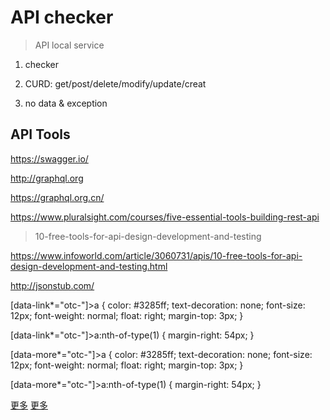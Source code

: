 # API checker


> API local service



1. checker

2. CURD: get/post/delete/modify/update/creat

3. no data & exception 





## API Tools

https://swagger.io/


http://graphql.org

https://graphql.org.cn/


https://www.pluralsight.com/courses/five-essential-tools-building-rest-api


> 10-free-tools-for-api-design-development-and-testing

https://www.infoworld.com/article/3060731/apis/10-free-tools-for-api-design-development-and-testing.html


http://jsonstub.com/






[data-link*="otc-"]>a {
    color: #3285ff;
    text-decoration: none;
    font-size: 12px;
    font-weight: normal;
    float: right;
    margin-top: 3px;
}

[data-link*="otc-"]>a:nth-of-type(1) {
    margin-right: 54px;
}

[data-more*="otc-"]>a {
    color: #3285ff;
    text-decoration: none;
    font-size: 12px;
    font-weight: normal;
    float: right;
    margin-top: 3px;
}

[data-more*="otc-"]>a:nth-of-type(1) {
    margin-right: 54px;
}


<span data-link="otc-newly-added-protocol-link">
    <a href="#更多" data-uid="1106" data-turn-to-uid="node-uid-newly-added-protocol" draggable="false">更多</a>
</span>


<span data-more="otc-listing-situation-link">
    <a href="#更多" data-uid="85648" data-turn-to-uid="node-uid-listing-situation-data" draggable="false">更多</a>
</span>


